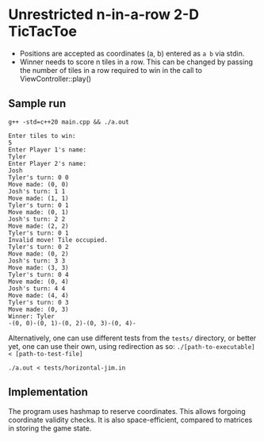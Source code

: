 # Unrestricted n-in-a-row 2-D TicTacToe

- Positions are accepted as coordinates (a, b) entered as `a b` via stdin.
- Winner needs to score n tiles in a row. This can be changed by passing the number of tiles in a row required to win in the call to ViewController::play()

## Sample run

```
g++ -std=c++20 main.cpp && ./a.out
```

```
Enter tiles to win:
5
Enter Player 1's name: 
Tyler
Enter Player 2's name: 
Josh
Tyler's turn: 0 0
Move made: (0, 0)
Josh's turn: 1 1
Move made: (1, 1)
Tyler's turn: 0 1
Move made: (0, 1)
Josh's turn: 2 2
Move made: (2, 2)
Tyler's turn: 0 1
Invalid move! Tile occupied.
Tyler's turn: 0 2
Move made: (0, 2)
Josh's turn: 3 3
Move made: (3, 3)
Tyler's turn: 0 4
Move made: (0, 4)
Josh's turn: 4 4
Move made: (4, 4)
Tyler's turn: 0 3
Move made: (0, 3)
Winner: Tyler
-(0, 0)-(0, 1)-(0, 2)-(0, 3)-(0, 4)-
```
Alternatively, one can use different tests from the `tests/` directory, or better yet, one can use their own, using redirection as so: `./[path-to-executable] < [path-to-test-file]`

```
./a.out < tests/horizontal-jim.in
```

## Implementation

The program uses hashmap to reserve coordinates. This allows forgoing coordinate validity checks. It is also space-efficient, compared to matrices in storing the game state.
